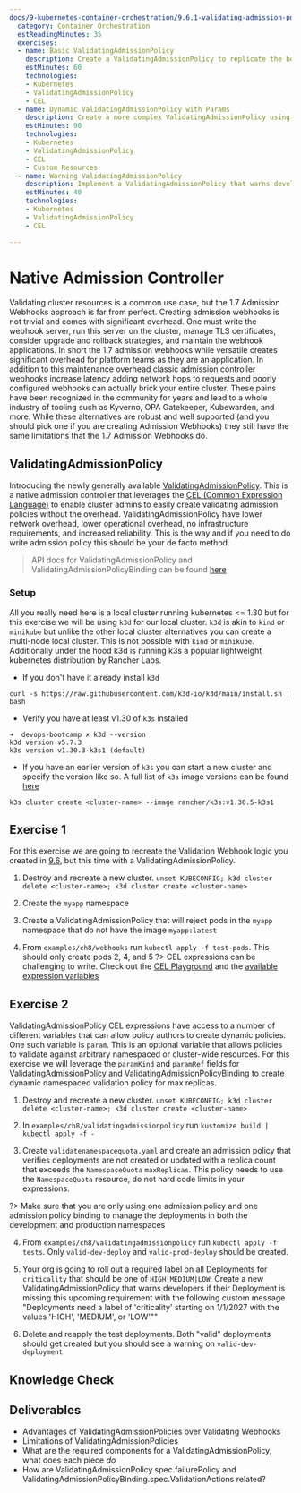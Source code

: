 ```yaml
---
docs/9-kubernetes-container-orchestration/9.6.1-validating-admission-policy.md:
  category: Container Orchestration
  estReadingMinutes: 35
  exercises:
  - name: Basic ValidatingAdmissionPolicy
    description: Create a ValidatingAdmissionPolicy to replicate the behavior of a Validating Webhook, rejecting pods in a specific namespace based on image.
    estMinutes: 60
    technologies:
    - Kubernetes
    - ValidatingAdmissionPolicy
    - CEL
  - name: Dynamic ValidatingAdmissionPolicy with Params
    description: Create a more complex ValidatingAdmissionPolicy using paramKind and paramRef to implement dynamic, namespace-specific validation for deployment replica counts.
    estMinutes: 90
    technologies:
    - Kubernetes
    - ValidatingAdmissionPolicy
    - CEL
    - Custom Resources
  - name: Warning ValidatingAdmissionPolicy
    description: Implement a ValidatingAdmissionPolicy that warns developers about an upcoming required label on Deployments.
    estMinutes: 40
    technologies:
    - Kubernetes
    - ValidatingAdmissionPolicy
    - CEL

---
```


# Native Admission Controller

Validating cluster resources is a common use case, but the 1.7 Admission Webhooks approach is far from perfect. Creating admission webhooks is not trivial and comes with significant overhead. One must write the webhook server, run this server on the cluster, manage TLS certificates, consider upgrade and rollback strategies, and maintain the webhook applications. In short the 1.7 admission webhooks while versatile creates significant overhead for platform teams as they are an application. In addition to this maintenance overhead classic admission controller webhooks increase latency adding network hops to requests and poorly configured webhooks can actually brick your entire cluster. These pains have been recognized in the community for years and lead to a whole industry of tooling such as Kyverno, OPA Gatekeeper, Kubewarden, and more. While these alternatives are robust and well supported (and you should pick one if you are creating Admission Webhooks) they still have the same limitations that the 1.7 Admission Webhooks do.

## ValidatingAdmissionPolicy

Introducing the newly generally available [ValidatingAdmissionPolicy](https://kubernetes.io/docs/reference/access-authn-authz/validating-admission-policy/). This is a native admission controller that leverages the [CEL (Common Expression Language)](https://github.com/google/cel-spec/blob/master/doc/intro.md) to enable cluster admins to easily create validating admission policies without the overhead. ValidatingAdmissionPolicy have lower network overhead, lower operational overhead, no infrastructure requirements, and increased reliability. This is the way and if you need to do write admission policy this should be your de facto method.

> API docs for ValidatingAdmissionPolicy and ValidatingAdmissionPolicyBinding can be found [here](https://kubernetes.io/docs/reference/generated/kubernetes-api/v1.30/#validatingadmissionpolicy-v1-admissionregistration-k8s-io)

### Setup

All you really need here is a local cluster running kubernetes <= 1.30 but for this exercise we will be using `k3d` for our local cluster. `k3d` is akin to `kind` or `minikube` but unlike the other local cluster alternatives you can create a multi-node local cluster. This is not possible with `kind` or `minikube`. Additionally under the hood k3d is running k3s a popular lightweight kubernetes distribution by Rancher Labs.

- If you don't have it already install `k3d`
```shell
curl -s https://raw.githubusercontent.com/k3d-io/k3d/main/install.sh | bash
```

- Verify you have at least v1.30 of `k3s` installed
```shell
➜  devops-bootcamp ✗ k3d --version
k3d version v5.7.3
k3s version v1.30.3-k3s1 (default)
```

- If you have an earlier version of `k3s` you can start a new cluster and specify the version like so. A full list of `k3s` image versions can be found [here](https://hub.docker.com/r/rancher/k3s/tags)
```shell
k3s cluster create <cluster-name> --image rancher/k3s:v1.30.5-k3s1
```

## Exercise 1

For this exercise we are going to recreate the Validation Webhook logic you created in [9.6](./9.6-webhooks.md), but this time with a ValidatingAdmissionPolicy.

1) Destroy and recreate a new cluster. `unset KUBECONFIG; k3d cluster delete <cluster-name>; k3d cluster create <cluster-name>`

2) Create the `myapp` namespace

3) Create a ValidatingAdmissionPolicy that will reject pods in the `myapp` namespace that do not have the image `myapp:latest`

4) From `examples/ch8/webhooks` run `kubectl apply -f test-pods`. This should only create pods 2, 4, and 5
?> CEL expressions can be challenging to write. Check out the [CEL Playground](https://playcel.undistro.io/) and the [available expression variables](https://kubernetes.io/docs/reference/access-authn-authz/validating-admission-policy/#validation-expression)

## Exercise 2

ValidatingAdmissionPolicy CEL expressions have access to a number of different variables that can allow policy authors to create dynamic policies. One such variable is `param`. This is an optional variable that allows policies to validate against arbitrary namespaced or cluster-wide resources. For this exercise we will leverage the `paramKind` and `paramRef` fields for ValidatingAdmissionPolicy and ValidatingAdmissionPolicyBinding to create dynamic namespaced validation policy for max replicas.

1) Destroy and recreate a new cluster. `unset KUBECONFIG; k3d cluster delete <cluster-name>; k3d cluster create <cluster-name>`

2) In `examples/ch8/validatingadmissionpolicy` run `kustomize build | kubectl apply -f -`

3) Create `validatenamespacequota.yaml` and create an admission policy that verifies deployments are not created or updated with a replica count that exceeds the `NamespaceQuota` `maxReplicas`. This policy needs to use the `NamespaceQuota` resource, do not hard code limits in your expressions.

?> Make sure that you are only using one admission policy and one admission policy binding to manage the deployments in both the development and production namespaces

4) From `examples/ch8/validatingadmissionpolicy` run `kubectl apply -f tests`. Only `valid-dev-deploy` and `valid-prod-deploy` should be created.

5) Your org is going to roll out a required label on all Deployments for `criticality` that should be one of `HIGH|MEDIUM|LOW`. Create a new ValidatingAdmissionPolicy that warns developers if their Deployment is missing this upcoming requirement with the following custom message "Deployments need a label of 'criticality' starting on 1/1/2027 with the values 'HIGH', 'MEDIUM', or 'LOW'""

6) Delete and reapply the test deployments. Both "valid" deployments should get created but you should see a warning on `valid-dev-deployment`

## Knowledge Check

<div class="quizdown">
  <div id="chapter-9/9.6.1/validatingadmissionpolicy-quiz.js"></div>
</div>

## Deliverables

- Advantages of ValidatingAdmissionPolicies over Validating Webhooks
- Limitations of ValidatingAdmissionPolicies
- What are the required components for a ValidatingAdmissionPolicy, what does each piece _do_
- How are ValidatingAdmissionPolicy.spec.failurePolicy and ValidatingAdmissionPolicyBinding.spec.ValidationActions related?
